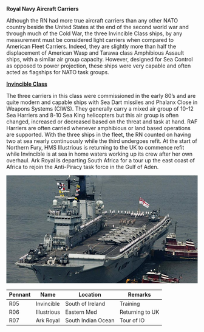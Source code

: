 **Royal Navy Aircraft Carriers**

Although the RN had more true aircraft carriers than any other NATO
country beside the United States at the end of the second world war and
through much of the Cold War, the three Invincible Class ships, by any
measurement must be considered light carriers when compared to American
Fleet Carriers. Indeed, they are slightly more than half the
displacement of American Wasp and Tarawa class Amphibious Assault ships,
with a similar air group capacity. However, designed for Sea Control as
opposed to power projection, these ships were very capable and often
acted as flagships for NATO task groups.

[**Invincible
Class**](http://www.military-today.com/navy/invincible_class.htm)

The three carriers in this class were commissioned in the early 80’s and
are quite modern and capable ships with Sea Dart missiles and Phalanx
Close in Weapons Systems (CIWS). They generally carry a mixed air group
of 10-12 Sea Harriers and 8-10 Sea King helicopters but this air group
is often changed, increased or decreased based on the threat and task at
hand. RAF Harriers are often carried whenever amphibious or land based
operations are supported. With the three ships in the fleet, the RN
counted on having two at sea nearly continuously while the third
undergoes refit. At the start of Northern Fury, HMS Illustrious is
returning to the UK to commence refit while Invincible is at sea in home
waters working up its crew after her own overhaul. Ark Royal is
departing South Africa for a tour up the east coast of Africa to rejoin
the Anti-Piracy task force in the Gulf of Aden.

![](/assets/images/nato/uk/navy/carriers/image1.jpg)

| Pennant | Name        | Location           | Remarks         |
| ------- | ----------- | ------------------ | --------------- |
| R05     | Invincible  | South of Ireland   | Training        |
| R06     | Illustrious | Eastern Med        | Returning to UK |
| R07     | Ark Royal   | South Indian Ocean | Tour of IO      |

